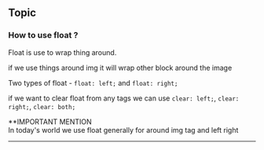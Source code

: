 ## Topic

### How to use float ?
Float is use to wrap thing around.

if we use things around img it will wrap other block around the image   

Two types of float - ```float: left;``` and ```float: right;```

if we want to clear float from any tags we can use ```clear: left;```, ```clear: right;```, ```clear: both;```

**IMPORTANT MENTION   
In today's world we use float generally for around img tag and left right

---